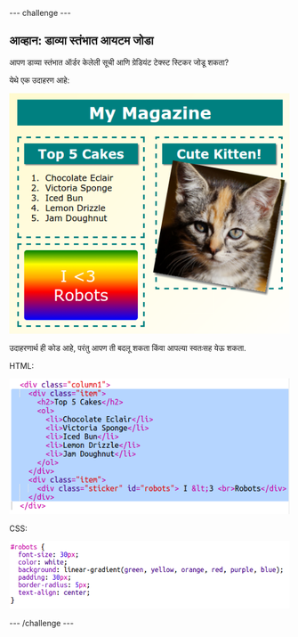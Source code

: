 --- challenge ---

## आव्हान: डाव्या स्तंभात आयटम जोडा

आपण डाव्या स्तंभात ऑर्डर केलेली सूची आणि ग्रेडियंट टेक्स्ट स्टिकर जोडू शकता?

येथे एक उदाहरण आहे:

![screenshot](images/magazine-challenge1-example.png)

उदाहरणार्थ ही कोड आहे, परंतु आपण ती बदलू शकता किंवा आपल्या स्वतःसह येऊ शकता.

HTML:

![screenshot](images/magazine-challenge1.png)

CSS:

![screenshot](images/magazine-challenge1-style.png)

--- /challenge ---